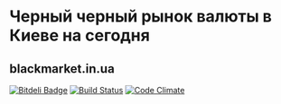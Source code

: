 # Черный черный рынок валюты в Киеве на сегодня
## blackmarket.in.ua
[![Bitdeli Badge](https://d2weczhvl823v0.cloudfront.net/my8bit/blackmarket.in.ua/trend.png)](https://bitdeli.com/free "Bitdeli Badge")
[![Build Status](https://travis-ci.org/my8bit/blackmarket.in.ua.svg)](https://travis-ci.org/my8bit/blackmarket.in.ua)
[![Code Climate](https://codeclimate.com/github/my8bit/blackmarket.in.ua/badges/gpa.svg)](https://codeclimate.com/github/my8bit/blackmarket.in.ua)
